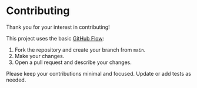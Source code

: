 # Contributing

Thank you for your interest in contributing!

This project uses the basic [GitHub Flow](https://guides.github.com/introduction/flow/):

1. Fork the repository and create your branch from `main`.
2. Make your changes.
3. Open a pull request and describe your changes.

Please keep your contributions minimal and focused. Update or add tests as needed.